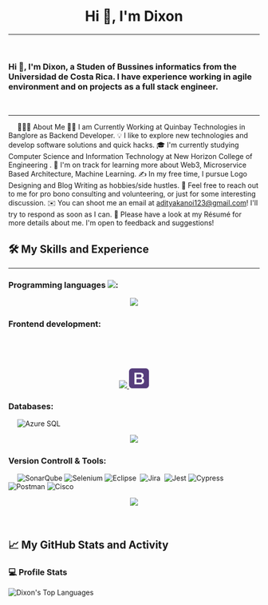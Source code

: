 <h1 align="center">Hi 👋, I'm Dixon</h1>

-------------------
&emsp;
<h3 align="left">Hi 👋, I'm Dixon, a Studen of Bussines informatics from the Universidad de Costa Rica. I have experience working in agile environment and on projects as a full stack engineer.</h3>
&emsp;

-------------------
&emsp;
👨🏻‍💻  About Me
👨‍💻  I am Currently Working at Quinbay Technologies in Banglore as Backend Developer.
💡  I like to explore new technologies and develop software solutions and quick hacks.
🎓  I'm currently studying Computer Science and Information Technology at New Horizon College of Engineering .
🌱  I'm on track for learning more about Web3, Microservice Based Architecture, Machine Learning.
✍️  In my free time, I pursue Logo Designing and Blog Writing as hobbies/side hustles.
💬  Feel free to reach out to me for pro bono consulting and volunteering, or just for some interesting discussion.
✉️  You can shoot me an email at adityakanoi123@gmail.com! I'll try to respond as soon as I can.
📄  Please have a look at my Résumé for more details about me. I'm open to feedback and suggestions!
&emsp;

## 🛠️ My Skills and Experience
-------------------
### Programming languages <img src = "https://media2.giphy.com/media/QssGEmpkyEOhBCb7e1/giphy.gif?cid=ecf05e47a0n3gi1bfqntqmob8g9aid1oyj2wr3ds3mg700bl&rid=giphy.gif" width = 32px>:
<!--tech stack icons-->
<p align="center">
  <a href="https://skillicons.dev">
    <img src="https://skillicons.dev/icons?i=html,java,js,py,nodejs&perline=14" />
  </a>
</p>


### Frontend development:
&emsp;

&emsp;


<!--tech stack icons-->
<p align="center">
  <a href="https://skillicons.dev">
    <img src="https://skillicons.dev/icons?i=react,ts,laravel,angular,vue,css,html,materialui&perline=14"/>
    <code><img height="40" width="40" src="https://raw.githubusercontent.com/github/explore/80688e429a7d4ef2fca1e82350fe8e3517d3494d/topics/bootstrap/bootstrap.png"></code>
  </a>
</p>





### Databases:
&emsp;
![Azure SQL](https://img.shields.io/badge/Azure_SQL_DB-0078D4?style=for-the-badge&logo=microsoftazure&logoColor=white)



<p align="center">
  <a href="https://skillicons.dev">
    <img src="https://skillicons.dev/icons?i=mysql&perline=14" />
  </a>
</p>


### Version Controll & Tools:
&emsp;
![SonarQube](https://img.shields.io/badge/SonarQube-4E9BCD?style=for-the-badge&logo=sonarqube&logoColor=white)
![Selenium](https://img.shields.io/badge/Selenium-43B02A?style=for-the-badge&logo=selenium&logoColor=white)
    ![Eclipse](https://img.shields.io/badge/Eclipse-FE7A16.svg?style=for-the-badge&logo=Eclipse&logoColor=white)&nbsp;
    ![Jira](https://img.shields.io/badge/jira-%230A0FFF.svg?style=for-the-badge&logo=jira&logoColor=white)&nbsp;
    ![Jest](https://img.shields.io/badge/-Jest-000?&logo=Jest)
![Cypress](https://img.shields.io/badge/-Cypress-000?&logo=Cypress)
    ![Postman](https://img.shields.io/badge/-Postman-000?&logo=Postman)
    ![Cisco](https://img.shields.io/badge/Cisco_Packet_Tracer-1BA0D7?style=for-the-badge&logo=cisco&logoColor=white)

<p align="center">
  <a href="https://skillicons.dev">
    <img src="https://skillicons.dev/icons?i=git,figma,github,postman,vscode,&perline=14" />
  </a>
</p>

&emsp;

## 📈 My GitHub Stats and Activity

### 💻 Profile Stats

<img alt="Dixon's Top Languages" src="https://github-readme-stats.vercel.app/api/top-langs/?username=Dixon1805&langs_count=8&layout=compact&theme=react&hide_border=true&bg_color=1F222E&title_color=F85D7F&icon_color=F8D866" height="192px"/>

